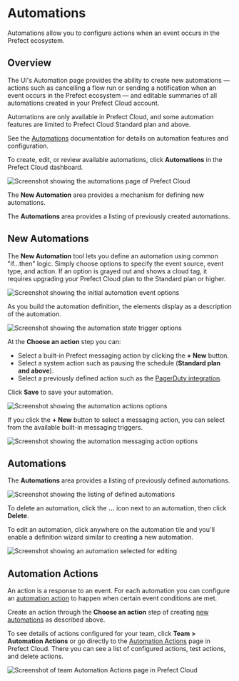 # Automations <Badge text="Cloud"/>

Automations allow you to configure actions when an event occurs in the Prefect ecosystem.

## Overview

The UI's Automation page provides the ability to create new automations &mdash;  actions such as cancelling a flow run or sending a notification when an event occurs in the Prefect ecosystem &mdash; and editable summaries of all automations created in your Prefect Cloud account.

Automations are only available in Prefect Cloud, and some automation features are limited to Prefect Cloud Standard plan and above.

See the [Automations](/orchestration/concepts/automations) documentation for details on automation features and configuration.

To create, edit, or review available automations, click **Automations** in the Prefect Cloud dashboard.

![Screenshot showing the automations page of Prefect Cloud](/orchestration/ui/automations_ui.png)

The **New Automation** area provides a mechanism for defining new automations.

The **Automations** area provides a listing of previously created automations.

## New Automations

The **New Automation** tool lets you define an automation using common "if...then" logic. Simply choose options to specify the event source, event type, and action. If an option is grayed out and shows a cloud tag, it requires upgrading your Prefect Cloud plan to the Standard plan or higher.

![Screenshot showing the initial automation event options](/orchestration/ui/automations_plan.png)

As you build the automation definition, the elements display as a description of the automation.

![Screenshot showing the automation state trigger options](/orchestration/ui/automations_new.png)

At the **Choose an action** step you can: 

- Select a built-in Prefect messaging action by clicking the **+ New** button.
- Select a system action such as pausing the schedule (**Standard plan and above**).
- Select a previously defined action such as the [PagerDuty integration](/orchestration/integrations/pagerduty.html).

Click **Save** to save your automation.

![Screenshot showing the automation actions options](/orchestration/ui/automations_actions.png)

If you click the **+ New** button to select a messaging action, you can select from the available built-in messaging triggers.

![Screenshot showing the automation messaging action options](/orchestration/ui/automations_msg.png)

## Automations

The **Automations** area provides a listing of previously defined automations. 

![Screenshot showing the listing of defined automations](/orchestration/ui/automations_list.png)

To delete an automation, click the **...** icon next to an automation, then click **Delete**.

To edit an automation, click anywhere on the automation tile and you'll enable a definition wizard similar to creating a new automation.

![Screenshot showing an automation selected for editing](/orchestration/ui/automations_edit.png)

## Automation Actions

An action is a response to an event. For each automation you can configure an [automation action](/orchestration/concepts/automations.html#actions) to happen when certain event conditions are met.

Create an action through the **Choose an action** step of creating [new automations](#new-automations) as described above.

To see details of actions configured for your team, click **Team > Automation Actions** or go directly to the [Automation Actions](https://cloud.prefect.io/team/actions) page in Prefect Cloud. There you can see a list of configured actions, test actions, and delete actions.

![Screenshot of team Automation Actions page in Prefect Cloud](/orchestration/ui/automation_actions.png)